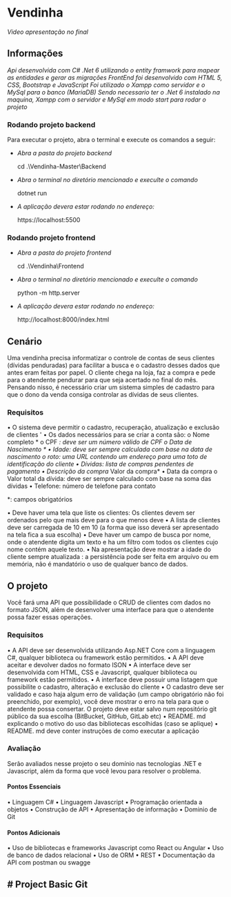 # **Vendinha**
*Video apresentação no final*

## **Informações**
*Api desenvolvida com C# .Net 6 utilizando o entity framwork para mapear as entidades e gerar as migrações*
*FrontEnd foi desenvolvido com HTML 5, CSS, Bootstrap e JavaScript*
*Foi utilizado o Xampp como servidor e o MySql para o banco (MariaDB)*
*Sendo necessario ter o .Net 6 instalado na maquina, Xampp com o servidor e MySql em modo start para rodar o projeto*

### **Rodando projeto backend**

Para executar o projeto, abra o terminal e execute os comandos a seguir:

* *Abra a pasta do projeto backend*

    cd .\Vendinha-Master\Backend
    

* *Abra o terminal no diretório mencionado e execulte o comando*

    dotnet run
    

    
* *A aplicação devera estar rodando no endereço:*

    https://localhost:5500
 


### **Rodando projeto frontend**

* *Abra a pasta do projeto frontend*

    cd .\Vendinha\Frontend


* *Abra o terminal no diretório mencionado e execulte o comando*

    python -m http.server

* *A aplicação devera estar rodando no endereço:*

    http://localhost:8000/index.html

## **Cenário**

Uma vendinha precisa informatizar o controle de contas de seus clientes (dívidas penduradas) para facilitar a busca e o cadastro desses dados que antes eram feitas por papel. O cliente chega na loja, faz a compra e pede para o atendente pendurar para que seja acertado no final do mês.
Pensando nisso, é necessário criar um sistema simples de cadastro para que o dono da venda consiga controlar as dívidas de seus clientes.

### **Requisitos**

• O sistema deve permitir o cadastro, recuperação, atualização e exclusão de clientes '
• Os dados necessários para se criar a conta são: o Nome completo *
o CPF *: deve ser um número válido de CPF
o Data de Nascimento *
• Idade: deve ser sempre calculada com base na data de nascimento
o roto: uma URL contendo um endereço para uma toto de identificação do cliente
• Dívidas: lista de compras pendentes de pagamento
    • Descrição da compra*
    Valor da compra*
    • Data da compra
    o Valor total da dívida: deve ser sempre calculado com base na soma das dívidas 
• Telefone: número de telefone para contato

*: campos obrigatórios

• Deve haver uma tela que liste os clientes:
Os clientes devem ser ordenados pelo que mais deve para o que menos deve
• A lista de clientes deve ser carregada de 10 em 10 (a forma que isso deverá ser apresentado na tela fica a sua escolha)
• Deve haver um campo de busca por nome, onde o atendente digita um texto e ha um filtro com todos os clientes cujo nome contém aquele texto.
• Na apresentação deve mostrar a idade do cliente sempre atualizada
: a persistência pode ser feita em arquivo ou em memória, não é mandatório o uso de qualquer banco
de dados.


## **O projeto**
Você fará uma API que possibilidade o CRUD de clientes com dados no formato JSON, além de desenvolver uma interface para que o atendente possa fazer essas operações.

### **Requisitos**
• A API deve ser desenvolvida utilizando Asp.NET Core com a linguagem C#, qualquer biblioteca ou
framework estão permitidos.
• A API deve aceitar e devolver dados no formato ISON
• A interface deve ser desenvolvida com HTML, CSS e Javascript, qualquer biblioteca ou framework estão permitidos.
• A interface deve possuir uma listagem que possibilite o cadastro, alteração e exclusão do cliente
• O cadastro deve ser validado e caso haja algum erro de validação (um campo obrigatório não foi preenchido, por exemplo), você deve mostrar o erro na tela para que o atendente possa consertar.
O projeto deve estar salvo num repositório git público da sua escolha (BitBucket, GitHub, GitLab etc)
• README. md explicando o motivo do uso das bibliotecas escolhidas (caso se aplique)
• README. md deve conter instruções de como executar a aplicação


### **Avaliação**

Serão avaliados nesse projeto o seu domínio nas tecnologias .NET e Javascript, além da forma que você levou para resolver o problema.

#### **Pontos Essenciais**
• Linguagem C#
• Linguagem Javascript
• Programação orientada a objetos
• Construção de API
• Apresentação de informação
• Dominio de Git


#### **Pontos Adicionais**
• Uso de bibliotecas e frameworks Javascript como React ou Angular
• Uso de banco de dados relacional
• Uso de ORM
• REST
• Documentação da API com postman ou swagge


## #   P r o j e c t   B a s i c   G i t 
 
 